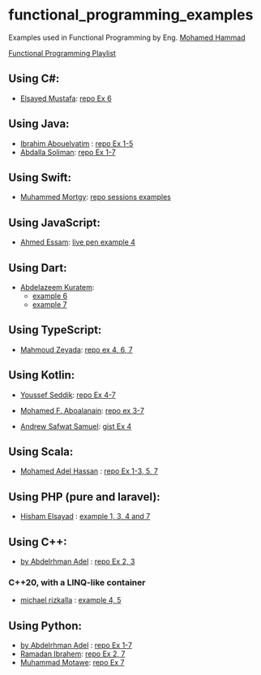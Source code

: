 # functional_programming_examples

Examples used in Functional Programming by Eng. [Mohamed Hammad](https://www.linkedin.com/in/mohamed-hammad-a720a622)

[Functional Programming Playlist](https://www.youtube.com/playlist?list=PLpbZuj8hP-I6F-Zj1Ay8nQ1rMnmFnlK2f)
## Using C#:
- [Elsayed Mustafa](https://www.linkedin.com/in/elsayed-mustafa-848502158/): [repo Ex 6](https://github.com/ElsayedMustafaM/FP)
## Using Java:
- [Ibrahim Abouelyatim](https://www.linkedin.com/in/ibrahim-abouelyatim-berkane-8aa54714b) : [repo Ex 1-5](https://github.com/Abouelyatim/Functional-Programming-101-Java)
- [Abdalla Soliman](https://www.linkedin.com/in/abdalla-soliman-6a9272153): [repo Ex 1-7](https://github.com/AbdallaSoliman/functionalprogramming)

## Using Swift:
- [Muhammed Mortgy](https://www.linkedin.com/in/mortgy): [repo sessions examples](https://github.com/Mortgy/Swift-FP)
## Using JavaScript:
- [Ahmed Essam](https://www.linkedin.com/in/ahmedessammohamed): [live pen example 4](https://codepen.io/starahmad6161/pen/mdRPPda?editors=1010)
## Using Dart:
- [Abdelazeem Kuratem](https://www.linkedin.com/in/abdelazeem-kuratem-41065a145):
  - [example 6](https://github.com/Abdelazeem777/FP_Lesson_6_Example)
  - [example 7](https://github.com/Abdelazeem777/FP_Lesson_7_Example_Dart)
## Using TypeScript:
- [Mahmoud Zeyada](https://www.linkedin.com/in/mahmoud-zeyada-818049109): [repo ex 4, 6, 7](https://github.com/mahmoudzeyada/Functionl_programming)
## Using Kotlin:
- [Youssef Seddik](https://www.linkedin.com/in/youssef-seddik-316095142): [repo Ex 4-7](https://github.com/YussefSeddik/FunctionalProgrammig)

- [Mohamed F. Aboalanain](https://www.linkedin.com/in/mohamedfathidevo/): [repo ex 3-7](https://github.com/mohamedfathidevo/Functional_Programming)

- [Andrew Safwat Samuel](https://www.linkedin.com/in/andrew-safwat-samuel): [gist Ex 4](https://gist.github.com/andrewsafwatsamuel/d549d265c6f705c469cde68d9b5670c1)
## Using Scala:
- [Mohamed Adel Hassan](https://www.linkedin.com/in/mohamed-adel-hassan-312b8a167) : [repo Ex 1-3, 5, 7](https://github.com/MohamedAdelHsn/Scala-Functional-Programming)


## Using PHP (pure and laravel):
- [Hisham Elsayad](https://www.linkedin.com/in/hisham-elsayad-542049172) : [example 1, 3, 4 and 7](https://github.com/hsmfawaz/functional-programming-php)

## Using C++:
- [by Abdelrhman Adel](https://www.linkedin.com/in/abdelrhman-adel-9a5719139/) : [repo Ex 2, 3](https://github.com/abdelrhman-adel-ahmed/Functional-Programming)
### C++20, with a LINQ-like container
- [michael rizkalla](https://www.linkedin.com/in/michaelrizkalla) : [example 4, 5](https://github.com/MichaelRizkalla/LearningFP/tree/main/Cpp-FP/CalculateDiscountsOnOrders)
## Using Python:
- [by Abdelrhman Adel](https://www.linkedin.com/in/abdelrhman-adel-9a5719139/) : [repo Ex 1-7](https://github.com/abdelrhman-adel-ahmed/Functional-Programming)
- [Ramadan Ibrahem](https://www.linkedin.com/in/ramadanibrahem/): [repo Ex 2, 7](https://github.com/RamadanIbrahem98/functional-programming)
- [Muhammad Motawe](https://www.linkedin.com/in/muhammadmotawe): [repo Ex 7](https://github.com/MuhammadMotawe/FunctionalProgramming)

